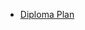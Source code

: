 - [Diploma Plan](https://html-preview.github.io/?url=https://github.com/NiKiTjAOFF/Diploma/blob/main/%D0%9F%D0%BB%D0%B0%D0%BD%20%D0%94%D0%B8%D0%BF%D0%BB%D0%BE%D0%BC%D0%B0.drawio.html)
